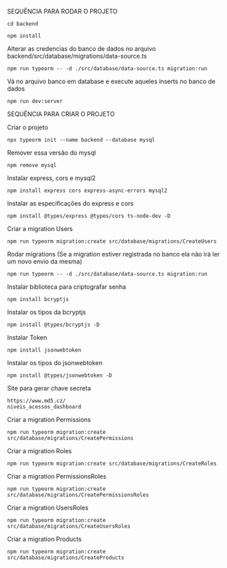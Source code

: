 SEQUÊNCIA PARA RODAR O PROJETO

```
cd backend
```

```
npm install
```

Alterar as credencias do banco de dados no arquivo backend/src/database/migrations/data-source.ts

```
npm run typeorm -- -d ./src/database/data-source.ts migration:run
```

Vá no arquivo banco em database e execute aqueles inserts no banco de dados

```
npm run dev:server
```


SEQUÊNCIA PARA CRIAR O PROJETO

Criar o projeto
```
npx typeorm init --name backend --database mysql
```

Remover essa versão do mysql
```
npm remove mysql
```

Instalar express, cors e mysql2
```
npm install express cors express-async-errors mysql2
```

Instalar as especificações do express e cors
```
npm install @types/express @types/cors ts-node-dev -D
```

Criar a migration Users
```
npm run typeorm migration:create src/database/migrations/CreateUsers
```

Rodar migrations (Se a migration estiver registrada no banco ela não irá ler um novo envio da mesma)
```
npm run typeorm -- -d ./src/database/data-source.ts migration:run
```

Instalar biblioteca para criptografar senha
```
npm install bcryptjs
```

Instalar os tipos da bcryptjs
```
npm install @types/bcryptjs -D
```

Instalar Token
```
npm install jsonwebtoken
```

Instalar os tipos do jsonwebtoken
```
npm install @types/jsonwebtoken -D
```

Site para gerar chave secreta
```
https://www.md5.cz/
niveis_acessos_dashboard
```

Criar a migration Permissions
```
npm run typeorm migration:create src/database/migrations/CreatePermissions
```

Criar a migration Roles
```
npm run typeorm migration:create src/database/migrations/CreateRoles
```

Criar a migration PermissionsRoles
```
npm run typeorm migration:create src/database/migrations/CreatePermissionsRoles
```

Criar a migration UsersRoles
```
npm run typeorm migration:create src/database/migrations/CreateUsersRoles
```

Criar a migration Products
```
npm run typeorm migration:create src/database/migrations/CreateProducts
```


